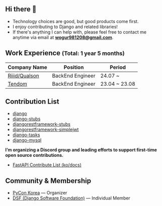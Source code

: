 ## Hi there 👋

- Technology choices are good, but good products come first.
- I enjoy contributing to Django and related libraries!
- If there's anything I can help with, please feel free to contact me anytime via email at **wogur981208@gmail.com**.

## Work Experience <small><!--TOTAL_EXP_INLINE_START-->(Total: 1 year 5 months)<!--TOTAL_EXP_INLINE_END--></small>
|Company Name|Position|Period|
|---|---|---|
|<a href="https://riiid.com/">Riiid/Qualson</a>|BackEnd Engineer|24.07 ~ |
|<a href="https://www.tendom.co.kr/">Tendom</a>|BackEnd Engineer|23.04 ~ 23.08|

## Contribution List
- [django](https://github.com/django/django/commits?author=JaeHyuckSa)
- [django-stubs](https://github.com/typeddjango/django-stubs/commits?author=JaeHyuckSa)
- [djangorestframework-stubs](https://github.com/typeddjango/djangorestframework-stubs/commits?author=JaeHyuckSa)
- [djangorestframework-simplejwt](https://github.com/jazzband/djangorestframework-simplejwt/commits?author=JaeHyuckSa)
- [django-tasks](https://github.com/RealOrangeOne/django-tasks/commits?author=JaeHyuckSa)
- [django-mysql](https://github.com/adamchainz/django-mysql/commits?author=JaeHyuckSa)

**I’m organizing a Discord group and leading efforts to support first-time open source contributions.**
- [FastAPI Contribute List (ko/docs)](https://working-promotion-80d.notion.site/Fast-API-ko-docs-12ea6a4196d38008bc3dc5d2c6d0723c?pvs=4)

## Community & Membership
- [PyCon Korea](https://github.com/pythonkr) — Organizer
- [DSF (Django Software Foundation)](https://github.com/django/dsf-minutes/blob/f913822ac483afc4e603855bf795d0cd9cd6c68a/2025/2025-07-10.md?plain=1#L37) — Individual Member
